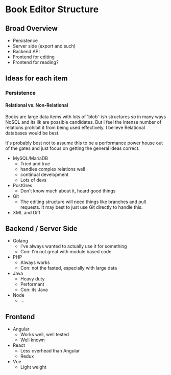 # Book Editor Structure

## Broad Overview

- Persistence
- Server side (export and such)
- Backend API
- Frontend for editing
- Frontend for reading?

## Ideas for each item

### Persistence

#### Relational vs. Non-Relational

Books are large data items with lots of 'blob'-ish structures so in many ways 
NoSQL and its ilk are possible candidates. But I feel the intense number of relations
prohibit it from being used effectively.  I believe Relational databases would be best.

It's probably best not to assume this to be a performance power house out of the gates and just focus on getting the general ideas correct.

- MySQL/MariaDB 
    - Tried and true
	- handles complex relations well
	- continual development
	- Lots of devs
- PostGres
	- Don't know much about it, heard good things
- Git
	- The editing structure will need things like branches and pull requests. 
It may best to just use Git directly to handle this.  
- XML and Diff


## Backend / Server Side

- Golang
	- I've always wanted to actually use it for something
	- Con: I'm not great with module based code
- PHP
	- Always works
	- Con: not the fasted, especially with large data
- Java
	- Heavy duty
	- Performant
	- Con: its Java
- Node
	- ...

## Frontend

- Angular
	- Works well, well tested
	- Well known
- React
	- Less overhead than Angular
	- Redux
- Vue
	- Light weight
